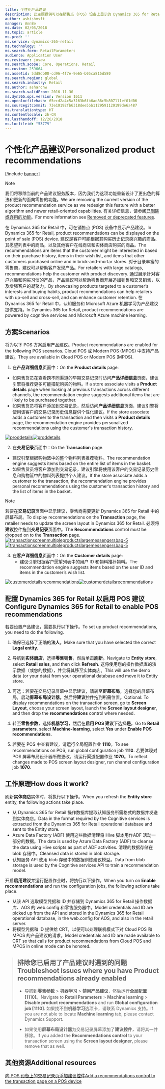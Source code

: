 ```yaml
---
title: 个性化产品建议
description: 此主题提供可以在销售点 (POS) 设备上显示的 Dynamics 365 for Retail 产品建议的信息。
author: ashishmsft
manager: AnnBe
ms.date: 02/05/2018
ms.topic: article
ms.prod: ''
ms.service: dynamics-365-retail
ms.technology: ''
ms.search.form: RetailParameters
audience: Application User
ms.reviewer: josaw
ms.search.scope: Core, Operations, Retail
ms.custom: 259664
ms.assetid: 5dd8db08-cd96-4f7e-9e65-b05ca815d580
ms.search.region: global
ms.search.industry: Retail
ms.author: asharchw
ms.search.validFrom: 2016-11-30
ms.dyn365.ops.version: Version 1611
ms.openlocfilehash: 65ecd2a4c5a3163b6fb6ae86c5b807111ef01d06
ms.sourcegitcommit: 73e10192fb6318dee5bb1129591120199de6a487
ms.translationtype: HT
ms.contentlocale: zh-CN
ms.lasthandoff: 12/20/2018
ms.locfileid: "53779"
---
```

# <a name="personalized-product-recommendations"></a><span data-ttu-id="552be-103">个性化产品建议</span><span class="sxs-lookup"><span data-stu-id="552be-103">Personalized product recommendations</span></span>

[!include [banner](includes/banner.md)]

> [!NOTE]
> <span data-ttu-id="552be-104">我们将移除当前的产品建议服务版本，因为我们为这项功能重新设计了更出色的算法和更新的面向零售的功能。</span><span class="sxs-lookup"><span data-stu-id="552be-104">We are removing the current version of the product recommendation service as we redesign this feature with a better algorithm and newer retail-oriented capabilities.</span></span> <span data-ttu-id="552be-105">有关详细信息，请参阅[已删除或弃用的功能](../dev-itpro/migration-upgrade/deprecated-features.md)。</span><span class="sxs-lookup"><span data-stu-id="552be-105">For more information see [Removed or deprecated features](../dev-itpro/migration-upgrade/deprecated-features.md).</span></span> 

<span data-ttu-id="552be-106">在 Dynamics 365 for Retail 中，可在销售点 (POS) 设备中显示产品建议。</span><span class="sxs-lookup"><span data-stu-id="552be-106">In Dynamics 365 for Retail, product recommendations can be displayed on the point of sale (POS) device.</span></span> <span data-ttu-id="552be-107">建议是客户可能根据其购买历史记录感兴趣的商品、其愿望列表中的商品，以及其他客户在线商店和实体商店购买的商品。</span><span class="sxs-lookup"><span data-stu-id="552be-107">The recommendations are items that the customer might be interested in based on their purchase history, items in their wish list, and items that other customers purchased online and in brick-and-mortar stores.</span></span> <span data-ttu-id="552be-108">对于目录丰富的零售商，建议可以帮助客户发现产品。</span><span class="sxs-lookup"><span data-stu-id="552be-108">For retailers with large catalogs, recommendations help the customer with product discovery.</span></span> <span data-ttu-id="552be-109">通过展示针对客户兴趣和购买习惯的产品，产品建议可以帮助零售商开展追加销售和交叉销售，以及增强客户的凝聚力。</span><span class="sxs-lookup"><span data-stu-id="552be-109">By showcasing products targeted to a customer’s interests and buying habits, product recommendations can help retailers with up-sell and cross-sell, and can enhance customer retention.</span></span> <span data-ttu-id="552be-110">在 Dynamics 365 for Retail 中，认知服务和 Microsoft Azure 机器学习为产品建议提供支持。</span><span class="sxs-lookup"><span data-stu-id="552be-110">In Dynamics 365 for Retail, product recommendations are powered by cognitive services and Microsoft Azure machine learning.</span></span>


<a name="scenarios"></a><span data-ttu-id="552be-111">方案</span><span class="sxs-lookup"><span data-stu-id="552be-111">Scenarios</span></span>
---------

<span data-ttu-id="552be-112">将为以下 POS 方案启用产品建议。</span><span class="sxs-lookup"><span data-stu-id="552be-112">Product recommendations are enabled for the following POS scenarios.</span></span> <span data-ttu-id="552be-113">Cloud POS 或 Modern POS (MPOS) 中支持产品建议。</span><span class="sxs-lookup"><span data-stu-id="552be-113">They are available in Cloud POS or Modern POS (MPOS).</span></span>

1.  <span data-ttu-id="552be-114">在**产品详细信息**页面中：</span><span class="sxs-lookup"><span data-stu-id="552be-114">On the **Product details** page:</span></span>

-   <span data-ttu-id="552be-115">如果售货员在查看跨不同渠道的早期交易记录时访问**产品详细信息**页面，建议引擎将推荐更多可能搭配购买的物料。</span><span class="sxs-lookup"><span data-stu-id="552be-115">If a store associate visits a **Product details** page when looking at previous transactions across different channels, the recommendation engine suggests additional items that are likely to be purchased together.</span></span>
-   <span data-ttu-id="552be-116">如果售货员将客户添加到交易记录，然后访问**产品详细信息**页面，建议引擎将使用该客户的交易记录历史信息提供个性化建议。</span><span class="sxs-lookup"><span data-stu-id="552be-116">If the store associate adds a customer to the transaction and then visits a **Product details** page, the recommendation engine provides personalized recommendations using the customer's transaction history.</span></span>

<span data-ttu-id="552be-117">[![proddetails](./media/proddetails.png)](./media/proddetails.png)</span><span class="sxs-lookup"><span data-stu-id="552be-117">[![proddetails](./media/proddetails.png)](./media/proddetails.png)</span></span>

2.  <span data-ttu-id="552be-118">在**交易记录**页面中：</span><span class="sxs-lookup"><span data-stu-id="552be-118">On the **Transaction** page:</span></span>

-   <span data-ttu-id="552be-119">建议引擎根据购物篮中的整个物料列表推荐物料。</span><span class="sxs-lookup"><span data-stu-id="552be-119">The recommendation engine suggests items based on the entire list of items in the basket.</span></span>
-   <span data-ttu-id="552be-120">如果售货员将客户添加到交易记录，建议引擎将使用该客户的交易记录历史信息和购物篮中的物料列表提供个人建议。</span><span class="sxs-lookup"><span data-stu-id="552be-120">If the store associate adds a customer to the transaction, the recommendation engine provides personal recommendations using the customer’s transaction history and the list of items in the basket.</span></span>

> [!NOTE]
> <span data-ttu-id="552be-121">若要在**交易记录**页面中显示建议，零售商需要更新 Dynamics 365 for Retail 中的屏幕布局。</span><span class="sxs-lookup"><span data-stu-id="552be-121">To display recommendations on the **Transaction** page, the retailer needs to update the screen layout in Dynamics 365 for Retail.</span></span> <span data-ttu-id="552be-122">必须将**建议**控件拖到**交易记录**页面中。</span><span class="sxs-lookup"><span data-stu-id="552be-122">The **Recommendations** control must be dropped on to the **Transaction** page.</span></span> <span data-ttu-id="552be-123">[![transactionscreenmultipleproductslargemessengersbag-5](./media/transactionscreenmultipleproductslargemessengersbag-5.jpg)](./media/transactionscreenmultipleproductslargemessengersbag-5.jpg)</span><span class="sxs-lookup"><span data-stu-id="552be-123">[![transactionscreenmultipleproductslargemessengersbag-5](./media/transactionscreenmultipleproductslargemessengersbag-5.jpg)](./media/transactionscreenmultipleproductslargemessengersbag-5.jpg)</span></span>

3.  <span data-ttu-id="552be-124">在**客户详细信息**页面中：</span><span class="sxs-lookup"><span data-stu-id="552be-124">On the **Customer details** page:</span></span>
    -   <span data-ttu-id="552be-125">建议引擎根据客户愿望列表中的用户 ID 和物料推荐物料。</span><span class="sxs-lookup"><span data-stu-id="552be-125">The recommendation engine suggests items based on the user ID and items in the customer’s wish list.</span></span>

<span data-ttu-id="552be-126">[![customerdetailsrecommendations](./media/customerdetailsrecommendations.png)](./media/customerdetailsrecommendations.png)</span><span class="sxs-lookup"><span data-stu-id="552be-126">[![customerdetailsrecommendations](./media/customerdetailsrecommendations.png)](./media/customerdetailsrecommendations.png)</span></span>

## <a name="configure-dynamics-365-for-retail-to-enable-pos-recommendations"></a><span data-ttu-id="552be-127">配置 Dynamics 365 for Retail 以启用 POS 建议</span><span class="sxs-lookup"><span data-stu-id="552be-127">Configure Dynamics 365 for Retail to enable POS recommendations</span></span>
<span data-ttu-id="552be-128">若要设置产品建议，需要执行以下操作。</span><span class="sxs-lookup"><span data-stu-id="552be-128">To set up product recommendations, you need to do the following.</span></span>

1.  <span data-ttu-id="552be-129">确保已选择了正确的**法人**。</span><span class="sxs-lookup"><span data-stu-id="552be-129">Make sure that you have selected the correct **Legal entity**.</span></span>
2.  <span data-ttu-id="552be-130">导航到**实体商店**，选择**零售销售**，然后单击**刷新**。</span><span class="sxs-lookup"><span data-stu-id="552be-130">Navigate to **Entity store**, select **Retail sales**, and then click **Refresh**.</span></span> <span data-ttu-id="552be-131">这将使用您的操作数据库的演示数据（或您的数据），并会将其移至实体商店。</span><span class="sxs-lookup"><span data-stu-id="552be-131">This will use the demo data (or your data) from your operational database and move it to Entity store.</span></span>
3.  <span data-ttu-id="552be-132">可选：若要在交易记录屏幕中显示建议，请转至**屏幕布局**，选择您的屏幕布局，启动**屏幕布局设计器**，然后将**建议**控件拖到所需位置。</span><span class="sxs-lookup"><span data-stu-id="552be-132">Optional: To display recommendations on the transaction screen, go to **Screen Layout**, choose your screen layout, launch the **Screen layout designer**, and then drop the **recommendations** control where needed.</span></span>

4.  <span data-ttu-id="552be-133">转至**零售参数**，选择**机器学习**，然后在**启用 POS 建议**下选择**是**。</span><span class="sxs-lookup"><span data-stu-id="552be-133">Go to **Retail parameters**, select **Machine-learning**, select **Yes** under **Enable POS recommendations**.</span></span>
5.  <span data-ttu-id="552be-134">若要在 POS 中查看建议，请运行全局配置作业 **1110**。</span><span class="sxs-lookup"><span data-stu-id="552be-134">To see recommendations on POS, run global configuration job **1110**.</span></span> <span data-ttu-id="552be-135">若要体现对 POS 屏幕布局设计器所做更改，请运行渠道配置作业 **1070**。</span><span class="sxs-lookup"><span data-stu-id="552be-135">To reflect changes made to POS screen layout designer, run channel configuration job **1070**.</span></span>

## <a name="how-does-it-work"></a><span data-ttu-id="552be-136">工作原理</span><span class="sxs-lookup"><span data-stu-id="552be-136">How does it work?</span></span>
<span data-ttu-id="552be-137">刷新**实体商店**实体时，将执行以下操作。</span><span class="sxs-lookup"><span data-stu-id="552be-137">When you refresh the **Entity store** entity, the following actions take place.</span></span>

-   <span data-ttu-id="552be-138">从 Dynamics 365 for Retail 操作数据库提取认知服务所需格式的数据并发送到实体商店。</span><span class="sxs-lookup"><span data-stu-id="552be-138">Data in the format required by the Cognitive services is extracted from the Dynamics 365 for Retail operational database and sent to the Entity store.</span></span>
-   <span data-ttu-id="552be-139">Azure Data Factory (ADF) 使用这些数据清理将 Hive 脚本用作ADF 活动一部分的数据。</span><span class="sxs-lookup"><span data-stu-id="552be-139">The data is used by Azure Data Factory (ADF) to cleanse the data using Hive scripts as part of ADF activities.</span></span> <span data-ttu-id="552be-140">清理的数据存储在 blob 存储中。</span><span class="sxs-lookup"><span data-stu-id="552be-140">Cleansed data is stored in blob storage.</span></span>
-   <span data-ttu-id="552be-141">认知服务 API 使用 blob 存储中的数据训练建议模型。</span><span class="sxs-lookup"><span data-stu-id="552be-141">Data from blob storage is used by the Cognitive services API to train a recommendation model.</span></span>

<span data-ttu-id="552be-142">开启**启用建议**并运行配置作业时，将执行以下操作。</span><span class="sxs-lookup"><span data-stu-id="552be-142">When you turn on **Enable recommendations** and run the configuration jobs, the following actions take place.</span></span>

-   <span data-ttu-id="552be-143">从该 API 选取模型凭据和 ID 并存储到 Dynamics 365 for Retail 操作数据库、AOS 的 web.config 和零售服务器中。</span><span class="sxs-lookup"><span data-stu-id="552be-143">Model credentials and ID are picked up from the API and stored in the Dynamics 365 for Retail operational database, in the web.config for AOS, and also in the retail server.</span></span>
-   <span data-ttu-id="552be-144">将模型凭据和 ID 提供给 CRT，以便可以处理联机模式下对 Cloud POS 和 MPOS 的产品建议的请求。</span><span class="sxs-lookup"><span data-stu-id="552be-144">Model credentials and ID are made available to CRT so that calls for product recommendations from Cloud POS and MPOS in online mode can be honored.</span></span>

> ## <a name="troubleshoot-issues-where-you-have-product-recommendations-already-enabled"></a><span data-ttu-id="552be-145">排除您已启用了产品建议时遇到的问题</span><span class="sxs-lookup"><span data-stu-id="552be-145">Troubleshoot issues where you have Product recommendations already enabled</span></span> 
> - <span data-ttu-id="552be-146">导航到**零售参数** > **机器学习** > **禁用产品建议**，然后运行**全局配置 [1110]**。</span><span class="sxs-lookup"><span data-stu-id="552be-146">Navigate to **Retail Parameters** > **Machine learning** > **Disable product recommendations** and run **Global configuration job [1110]**.</span></span> <span data-ttu-id="552be-147">如果找不到**机器学习**选项卡，请联系 Dynamics 支持。</span><span class="sxs-lookup"><span data-stu-id="552be-147">If you are not able to locate **Machine learning** tab, please contact Dynamics Support.</span></span> 
> 
> - <span data-ttu-id="552be-148">如果使用**屏幕布局设计器**为交易记录屏幕添加了**建议控件**，请将其一并移除。</span><span class="sxs-lookup"><span data-stu-id="552be-148">If you added the **Recommendations control** to your transaction screen using the **Screen layout designer**, please remove that as well.</span></span> 



<a name="additional-resources"></a><span data-ttu-id="552be-149">其他资源</span><span class="sxs-lookup"><span data-stu-id="552be-149">Additional resources</span></span>
--------

[<span data-ttu-id="552be-150">向 POS 设备上的交易记录页添加建议控件</span><span class="sxs-lookup"><span data-stu-id="552be-150">Add a recommendations control to the transaction page on a POS device</span></span>](add-recommendations-control-pos-screen.md)



